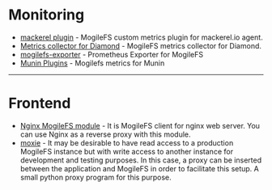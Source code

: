 # Monitoring 

* [mackerel plugin](https://github.com/hfm/mackerel-plugin-mogilefs) - MogileFS custom metrics plugin for mackerel.io agent.
* [Metrics collector for Diamond](https://diamond.readthedocs.io/en/latest/collectors/MogilefsCollector/) - MogileFS metrics collector for Diamond.
* [mogilefs-exporter](https://github.com/KKBOX/mogilefs-exporter) - Prometheus Exporter for MogileFS
* [Munin Plugins](https://github.com/squeeks/MogileFS-munin) - Mogilefs metrics for Munin

----

# Frontend

* [Nginx MogileFS module](http://www.grid.net.ru/nginx/mogilefs.en.html) - It is MogileFS client for nginx web server. You can use Nginx as a reverse proxy with this module.
* [moxie](http://github.com/dankosaur/moxie) - It may be desirable to have read access to a production MogileFS instance but with write access to another instance for development and testing purposes. In this case, a proxy can be inserted between the application and MogileFS in order to facilitate this setup. A small python proxy program for this purpose. 
